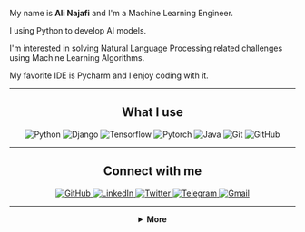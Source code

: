 My name is **Ali Najafi** and I'm a Machine Learning Engineer.

I using Python to develop AI models.

I'm interested in solving Natural Language Processing related challenges using Machine Learning Algorithms.

My favorite IDE is Pycharm and I enjoy coding with it.

---

<h2 align="center">What I use</h2>

<p align="center">
    <img src="https://img.shields.io/badge/-PYTHON-777BB4?style=for-the-badge&logo=python&logoColor=white" alt="Python">
    <img src="https://img.shields.io/badge/-DJANGO-007BB4?style=for-the-badge&logo=django&logoColor=white" alt="Django">
    <img src="https://img.shields.io/badge/-TENSORFLOW-FFA000?style=for-the-badge&logo=tensorflow&logoColor=white" alt="Tensorflow">
    <img src="https://img.shields.io/badge/-PYTORCH-F5F5F5?style=for-the-badge&logo=pytorch&logoColor=white" alt="Pytorch">
    <img src="https://img.shields.io/badge/-Java-005900?style=for-the-badge&logo=java&logoColor=white" alt="Java">
    <img src="https://img.shields.io/badge/-Git-F05032?style=for-the-badge&logo=git&logoColor=white" alt="Git">
    <img src="https://img.shields.io/badge/-Github-181717?style=for-the-badge&logo=github&logoColor=white" alt="GitHub">
    
</p>


---

<h2 align="center">Connect with me</h2>

<p align="center">
    <a href="https://github.com/alinajafi1998" target="_blank">
        <img src="https://img.shields.io/badge/-Github-181717?&logo=github&logoColor=white&style=for-the-badge" alt="GitHub">
    </a>
    <a href="https://www.linkedin.com/in/najafi-ali1998/" target="_blank">
        <img src="https://img.shields.io/badge/-LinkedIn-0077B5?logo=linkedin&logoColor=white&style=for-the-badge" alt="LinkedIn">
    </a>
    <a href="https://twitter.com/CoderLone" target="_blank">
        <img src="https://img.shields.io/badge/-Twitter-1da1f2?logo=twitter&logoColor=white&style=for-the-badge" alt="Twitter">
    </a>
    <a href="https://t.me/TheLoneCoder" target="_blank">
        <img src="https://img.shields.io/badge/-Telegram-2CA5E0?logo=telegram&logoColor=white&style=for-the-badge" alt="Telegram">
    </a>
    <a href="mailto:najafi1998ali@gmail.com" target="_blank">
        <img src="https://img.shields.io/badge/-Gmail-D14836?logo=gmail&logoColor=white&style=for-the-badge" alt="Gmail">
    </a>
</p>

---

<details align="center">
    <summary>
        <b>More</b><br>
    </summary>
    <br>
    <p>
        <img  height="180em" align="center" src="https://github-readme-stats.vercel.app/api?username=alinajafi1998&show_icons=true&theme=vue"/>
        <img  height="180em" align="center" src="https://github-readme-stats.vercel.app/api/top-langs?username=alinajafi1998&layout=compact&theme=vue" />
    </p>
    <p>
        <img align="center" src="https://github-profile-trophy.vercel.app/?username=alinajafi1998" />
    </p>
    <p>
        <img align="center" src="https://komarev.com/ghpvc/?username=alinajafi1998"/>
    </p>
  
  



</details>

